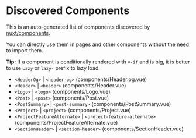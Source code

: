 # Discovered Components

This is an auto-generated list of components discovered by [nuxt/components](https://github.com/nuxt/components).

You can directly use them in pages and other components without the need to import them.

**Tip:** If a component is conditionally rendered with `v-if` and is big, it is better to use `Lazy` or `lazy-` prefix to lazy load.

- `<HeaderOg>` | `<header-og>` (components/Header.og.vue)
- `<Header>` | `<header>` (components/Header.vue)
- `<Logo>` | `<logo>` (components/Logo.vue)
- `<Post>` | `<post>` (components/Post.vue)
- `<PostSummary>` | `<post-summary>` (components/PostSummary.vue)
- `<Project>` | `<project>` (components/Project.vue)
- `<ProjectFeatureAlternate>` | `<project-feature-alternate>` (components/ProjectFeatureAlternate.vue)
- `<SectionHeader>` | `<section-header>` (components/SectionHeader.vue)

